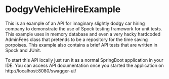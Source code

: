 # DodgyVehicleHireExample

This is an example of an API for imaginary slightly dodgy car hiring company to demonstrate the use of Spock
testing framework for unit tests.
This example uses in memory database and even a very hacky hardcoded AdminFees class that pretends to be a repository
for the time saving porpoises.
This example also contains a brief API tests that are written in Spock and JUnit.  

To start this API locally just run it as a normal SpringBoot application in your IDE.
You can access API documentation once you started the application on http://localhost:8080/swagger-ui/